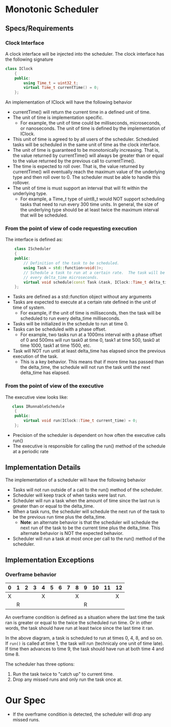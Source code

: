 # Monotonic Scheduler

## Specs/Requirements

### Clock Interface

A clock interface will be injected into the scheduler. The clock interface has the 
following signature

```c++
class IClock
    {
    public:
        using Time_t = uint32_t;
        virtual Time_t currentTime() = 0;
    };
```

An implementation of IClock will have the following behavior

- currentTime() will return the current time in a defined unit of time. 
- The unit of time is implementation specific.
    -  For example, the unit of time could be milliseconds, microseconds, 
  or nanoseconds. The unit of time is defined by the implementation of IClock.
- This unit of time is agreed to by all users of the scheduler.  Scheduled tasks will be 
  scheduled in the same unit of time as the clock interface.
- The unit of time is guaranteed to be monotonically increasing. That is, the value returned 
  by currentTime() will always be greater than or equal to the value returned by the previous 
  call to currentTime().
- The time is expected to roll over. That is, the value returned by currentTime() will 
  eventually reach the maximum value of the underlying type and then roll over to 0. The 
  scheduler must be able to handle this rollover.
- The unit of time is must support an interval that will fit within the underlying type. 
    - For example, a Time_t type of uint8_t would NOT support scheduling tasks that
    need to run every 300 time units.  In general, the size of the underlying type should be
    at least twice the maximum interval that will be scheduled.

### From the point of view of code requesting execution

The interface is defined as:

```c++
    class IScheduler
    {
    public:
        // Definition of the task to be scheduled.
        using Task = std::function<void()>;
        // Schedule a task to run at a certain rate.  The task will be run
        // every delta_time microseconds.
        virtual void schedule(const Task &task, IClock::Time_t delta_time, IClock::Time_t phase=0) = 0;
    };
```

- Tasks are defined as a std::function object without any arguments
- Tasks are expected to execute at a certain rate defined in the unit of time of system. 
    - For example, if the unit of time is milliseconds, then the task will be scheduled to 
  run every delta_time milliseconds.
- Tasks will be initialized in the schedule to run at time 0.
- Tasks can be scheduled with a phase offset.
    - For example, two tasks run at a 1000ms interval with a phase offset of 0 and 500ms
    will run task0 at time 0, task1 at time 500, task0 at time 1000, task1 at time 1500, etc.
- Task will NOT run until at least delta_time has elapsed since the previous execution of the task.
    - This is a key behavior.  This means that if more time has passed than the delta_time,
    the schedule will not run the task until the next delta_time has elapsed.

### From the point of view of the executive

The executive view looks like:

```c++
   class IRunnableSchedule
    {
    public:
        virtual void run(IClock::Time_t current_time) = 0;
    };
```

- Precision of the scheduler is dependent on how often the executive calls run()
- The executive is responsible for calling the run() method of the schedule at a periodic rate

## Implementation Details

The implementation of a scheduler will have the following behavior

- Tasks will not run outside of a call to the run() method of the scheduler.
- Scheduler will keep track of when tasks were last run.
- Scheduler will run a task when the amount of time since the last run is greater than or equal to the delta_time.
- When a task runs, the scheduler will schedule the next run of the task to be the previous run time plus the delta_time.
    - **Note**: an alternate behavior is that the scheduler will schedule the next run of the task to be the current time plus the delta_time.  This alternate behavior is NOT the expected behavior.
- Scheduler will run a task at most once per call to the run() method of the scheduler.

## Implementation Exceptions

### Overframe behavior

|  0  |  1  |  2  |  3  |  4  |  5  |  6  |  7  |  8  |  9  |  10 | 11  | 12 |
|-----|-----|-----|-----|-----|-----|-----|-----|-----|-----|-----|-----|----|
|  X  |     |     |     |  X  |     |     |     |  X  |     |     |     | X  |
|     |R    |     |     |     |     |     |     |     |R|     |

An overframe condition is defined as a situation where the last time the task ran is greater or equal to the twice the scheduled run time.  Or in other words, the task should have run at least twice since the last time it ran.

In the above diagram, a task is scheduled to run at times 0, 4, 8, and so on.  If ```run()``` is
called at time 1, the task will run (technicaly one unit of time late).  If time then advances
to time 9, the task should have run at both time 4 and time 8.

The scheduler has three options:
1. Run the task twice to "catch up" to current time.
2. Drop any missed runs and only run the task once at.

# Our Spec

- If the overframe condition is detected, the scheduler will drop any 
missed runs.